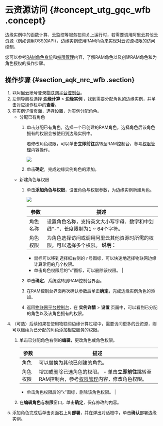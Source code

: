 # 云资源访问 {#concept_utg_gqc_wfb .concept}

边缘实例中的函数计算、云监控等服务在网关上运行时，若需要调用阿里云其他云资源（例如调用OSS的API），边缘实例使用RAM角色来实现对云资源权限的访问控制。

您可以参考[RAM角色身份](https://help.aliyun.com/document_detail/93689.html)和[权限管理](https://help.aliyun.com/document_detail/93735.html)内容，了解RAM角色以及创建RAM角色和为角色授权的操作步骤。

## 操作步骤 {#section_aqk_nrc_wfb .section}

1.  以阿里云账号登录[物联网平台控制台](http://iot.console.aliyun.com/)。
2.  左侧导航栏选择 **边缘计算** \> **边缘实例** ，找到需要分配角色的边缘实例，并单击对应操作栏中的**查看**。
3.  在实例详情页面，选择设置，为实例分配角色。
    -   分配已有角色
        1.  单击分配已有角色，选择一个已创建的RAM角色。选择角色后该角色拥有的权限会被使用到边缘实例中。

            若修改角色权限，可以单击**立即前往**跳转至RAM控制台，参考[权限管理](https://help.aliyun.com/document_detail/93735.html)内容操作。

            ![](http://static-aliyun-doc.oss-cn-hangzhou.aliyuncs.com/assets/img/64572/156033259541519_zh-CN.png)

        2.  单击**确定**，完成边缘实例角色的添加。
    -   新建角色与权限
        1.  单击**添加角色与权限**，设置角色与权限参数，为边缘实例新建角色。

            ![](http://static-aliyun-doc.oss-cn-hangzhou.aliyuncs.com/assets/img/64572/156033259538021_zh-CN.png)

            |参数|描述|
            |--|--|
            |角色名称|设置角色名称，支持英文大小写字母、数字和中划线“-”，长度限制为1 ~ 64个字符。|
            |角色权限|为角色选择访问或调用阿里云其他资源时所需的权限，可以选择多个权限。 **说明：** 

            -   鼠标可以移到选择框右侧的`？`号图标，可以快速地选择物联网边缘计算常用的几个权限。
            -   单击角色权限后的“`x`”图标，可以删除该权限。
 |

        2.  单击**确定**，系统跳转到RAM控制台界面。
        3.  在RAM控制台界面再次确认参数后单击**确定**，完成边缘实例角色的添加。
        4.  返回[物联网平台控制台](http://iot.console.aliyun.com/)，在 **实例详情** \> **设置** 页面中，可以看到已分配的角色以及该角色拥有的权限。
4.  （可选）后续如果在使用物联网边缘计算过程中，需要访问更多的云资源，则可以继续为已分配的角色添加相应服务的权限。
    1.  单击已分配角色右侧的**编辑**，更改角色或角色权限。

        |参数|描述|
        |--|--|
        |角色|可以替换为其他已创建的角色。|
        |角色权限|增加或删除已选角色的权限。         -   单击**立即前往**跳转至RAM控制台，参考[权限管理](https://help.aliyun.com/document_detail/93735.html)内容，修改角色权限。
        -   单击角色权限后的“`x`”图标，删除该角色权限。
 |

    2.  在**编辑角色与权限**窗口，单击**确定**，保存修改的内容。
5.  添加角色完成后单击页面右上角**部署**，并在弹出对话框中，单击**确认**部署边缘实例。

